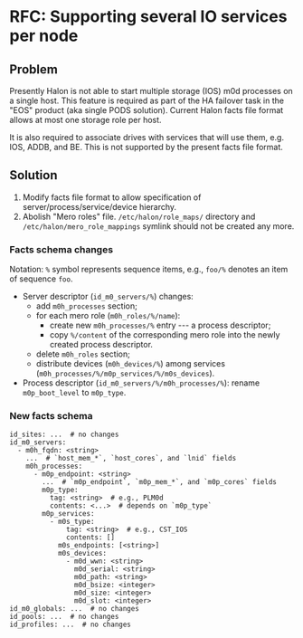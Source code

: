 # RFC: Supporting several IO services per node

## Problem

Presently Halon is not able to start multiple storage (IOS) m0d processes on a single host.  This feature is required as part of the HA failover task in the "EOS" product (aka single PODS solution).  Current Halon facts file format allows at most one storage role per host.

It is also required to associate drives with services that will use them, e.g. IOS, ADDB, and BE.  This is not supported by the present facts file format.

## Solution

1. Modify facts file format to allow specification of server/process/service/device hierarchy.
2. Abolish "Mero roles" file.  `/etc/halon/role_maps/` directory and `/etc/halon/mero_role_mappings` symlink should not be created any more.

### Facts schema changes

Notation: `%` symbol represents sequence items, e.g., `foo/%` denotes an item of sequence `foo`.

- Server descriptor (`id_m0_servers/%`) changes:
  - add `m0h_processes` section;
  - for each mero role (`m0h_roles/%/name`):
    - create new `m0h_processes/%` entry --- a process descriptor;
    - copy `%/content` of the corresponding mero role into the newly created process descriptor.
  - delete `m0h_roles` section;
  - distribute devices (`m0h_devices/%`) among services (`m0h_processes/%/m0p_services/%/m0s_devices`).
- Process descriptor (`id_m0_servers/%/m0h_processes/%`): rename `m0p_boot_level` to `m0p_type`.

### New facts schema

```
id_sites: ...  # no changes
id_m0_servers:
  - m0h_fqdn: <string>
    ...  # `host_mem_*`, `host_cores`, and `lnid` fields
    m0h_processes:
      - m0p_endpoint: <string>
        ...  # `m0p_endpoint`, `m0p_mem_*`, and `m0p_cores` fields
        m0p_type:
          tag: <string>  # e.g., PLM0d
          contents: <...>  # depends on `m0p_type`
        m0p_services:
          - m0s_type:
              tag: <string>  # e.g., CST_IOS
              contents: []
            m0s_endpoints: [<string>]
            m0s_devices:
              - m0d_wwn: <string>
                m0d_serial: <string>
                m0d_path: <string>
                m0d_bsize: <integer>
                m0d_size: <integer>
                m0d_slot: <integer>
id_m0_globals: ...  # no changes
id_pools: ...  # no changes
id_profiles: ...  # no changes
```
